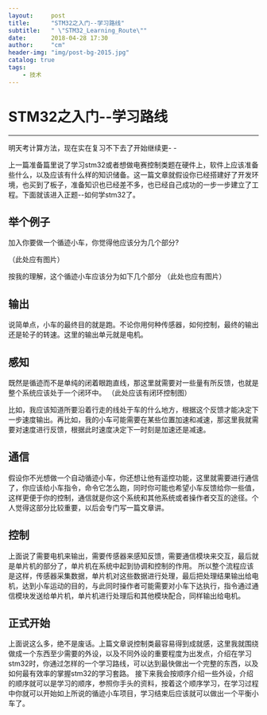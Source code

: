 ```yaml
---
layout:     post
title:      "STM32之入门--学习路线"
subtitle:   " \"STM32_Learning_Route\""
date:       2018-04-28 17:30
author:     "cm"
header-img: "img/post-bg-2015.jpg"
catalog: true
tags:
    - 技术
---
```


# STM32之入门--学习路线
---
明天考计算方法，现在实在复习不下去了开始继续更- -

上一篇准备篇里说了学习stm32或者想做电赛控制类题在硬件上，软件上应该准备些什么，以及应该有什么样的知识储备。这一篇文章就假设你已经搭建好了开发环境，也买到了板子，准备知识也已经差不多，也已经自己成功的一步一步建立了工程。下面就该进入正题--如何学stm32了。

## 举个例子
加入你要做一个循迹小车，你觉得他应该分为几个部分?

（此处应有图片）

按我的理解，这个循迹小车应该分为如下几个部分
（此处也应有图片）

## 输出
说简单点，小车的最终目的就是跑。不论你用何种传感器，如何控制，最终的输出还是轮子的转速。这里的输出单元就是电机。

## 感知
既然是循迹而不是单纯的闭着眼跑直线，那这里就需要对一些量有所反馈，也就是整个系统应该处于一个闭环中。
（此处应该有闭环控制图）

比如，我应该知道所要沿着行走的线处于车的什么地方，根据这个反馈才能决定下一步速度输出。再比如，我的小车可能需要在某些位置加速和减速，那这里我就需要对速度进行反馈，根据此时速度决定下一时刻是加速还是减速。

## 通信
假设你不光想做一个自动循迹小车，你还想让他有遥控功能，这里就需要进行通信了，你应该给小车指令，命令它怎么跑，同时你可能也希望小车反馈给你一些值，这样更便于你的控制，通信就是你这个系统和其他系统或者操作者交互的途径。个人觉得这部分比较重要，以后会专门写一篇文章讲。

## 控制
上面说了需要电机来输出，需要传感器来感知反馈，需要通信模块来交互，最后就是单片机的部分了，单片机在系统中起到协调和控制的作用。
所以整个流程应该是这样，传感器采集数据，单片机对这些数据进行处理，最后把处理结果输出给电机，达到小车运动的目的，与此同时操作者可能需要对小车下达执行，指令通过通信模块发送给单片机，单片机进行处理后和其他模块配合，同样输出给电机。

## 正式开始
上面说这么多，绝不是废话。上篇文章说控制类最容易得到成就感，这里我就围绕做成一个东西至少需要的外设，以及不同外设的重要程度为出发点，介绍在学习stm32时，你通过怎样的一个学习路线，可以达到最快做出一个完整的东西，以及如何最有效率的掌握stm32的学习套路。
接下来我会按顺序介绍一些外设，介绍的顺序就可以是学习的顺序，参照你手头的资料，按着这个顺序学习，在学习过程中你就可以开始如上所说的循迹小车项目，学习结束后应该就可以做出一个平衡小车了。
